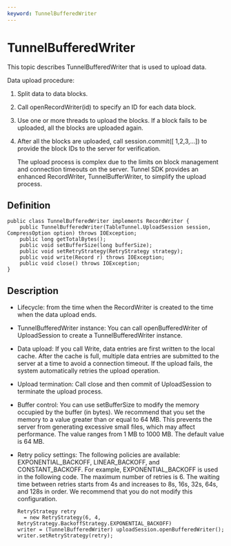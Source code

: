 ```yaml
---
keyword: TunnelBufferedWriter
---
```


# TunnelBufferedWriter

This topic describes TunnelBufferedWriter that is used to upload data.

Data upload procedure:

1.  Split data to data blocks.
2.  Call openRecordWriter\(id\) to specify an ID for each data block.
3.  Use one or more threads to upload the blocks. If a block fails to be uploaded, all the blocks are uploaded again.
4.  After all the blocks are uploaded, call session.commit\(\[ 1,2,3,…\]\) to provide the block IDs to the server for verification.

    The upload process is complex due to the limits on block management and connection timeouts on the server. Tunnel SDK provides an enhanced RecordWriter, TunnelBufferWriter, to simplify the upload process.


## Definition

```
public class TunnelBufferedWriter implements RecordWriter {
    public TunnelBufferedWriter(TableTunnel.UploadSession session, CompressOption option) throws IOException;
    public long getTotalBytes();
    public void setBufferSize(long bufferSize);
    public void setRetryStrategy(RetryStrategy strategy);
    public void write(Record r) throws IOException;
    public void close() throws IOException;
}
```

## Description

-   Lifecycle: from the time when the RecordWriter is created to the time when the data upload ends.
-   TunnelBufferedWriter instance: You can call openBufferedWriter of UploadSession to create a TunnelBufferedWriter instance.
-   Data upload: If you call Write, data entries are first written to the local cache. After the cache is full, multiple data entries are submitted to the server at a time to avoid a connection timeout. If the upload fails, the system automatically retries the upload operation.
-   Upload termination: Call close and then commit of UploadSession to terminate the upload process.
-   Buffer control: You can use setBufferSize to modify the memory occupied by the buffer \(in bytes\). We recommend that you set the memory to a value greater than or equal to 64 MB. This prevents the server from generating excessive small files, which may affect performance. The value ranges from 1 MB to 1000 MB. The default value is 64 MB.
-   Retry policy settings: The following policies are available: EXPONENTIAL\_BACKOFF, LINEAR\_BACKOFF, and CONSTANT\_BACKOFF. For example, EXPONENTIAL\_BACKOFF is used in the following code. The maximum number of retries is 6. The waiting time between retries starts from 4s and increases to 8s, 16s, 32s, 64s, and 128s in order. We recommend that you do not modify this configuration.

    ```
    RetryStrategy retry 
      = new RetryStrategy(6, 4, RetryStrategy.BackoffStrategy.EXPONENTIAL_BACKOFF)
    writer = (TunnelBufferedWriter) uploadSession.openBufferedWriter();
    writer.setRetryStrategy(retry);
    ```


